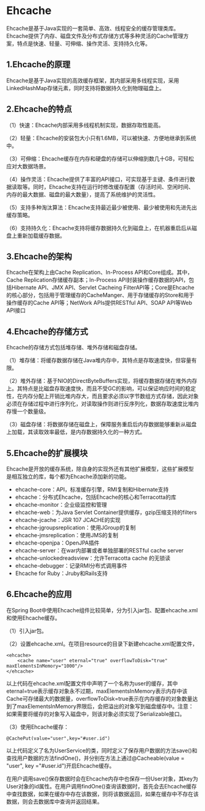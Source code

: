 # Ehcache

Ehcache是基于Java实现的一套简单、高效、线程安全的缓存管理类库。Ehcache提供了内存、磁盘文件及分布式存储方式等多种灵活的Cache管理方案，特点是快速、轻量、可伸缩、操作灵活、支持持久化等。

## 1.Ehcache的原理

Ehcache是基于Java实现的高效缓存框架，其内部采用多线程实现，采用LinkedHashMap存储元素，同时支持将数据持久化到物理磁盘上。

## 2.Ehcache的特点

（1）快速：Ehcache内部采用多线程机制实现，数据存取性能高。

（2）轻量：Ehcache的安装包大小只有1.6MB，可以被快速、方便地继承到系统中。

（3）可伸缩：Ehcache缓存在内存和硬盘的存储可以伸缩到数几十GB，可轻松应对大数据场景。

（4）操作灵活：Ehcache提供了丰富的API接口，可实现基于主键、条件进行数据读取等。同时，Ehcache支持在运行时修改缓存配置（存活时间、空闲时间、内存的最大数据、磁盘的最大数量），提高了系统维护的灵活性。

（5）支持多种淘汰算法：Ehcache支持最近最少被使用、最少被使用和先进先出缓存策略。

（6）支持持久化：Ehcache支持将缓存数据持久化到磁盘上，在机器重启后从磁盘上重新加载缓存数据。

## 3.Ehcache的架构

Ehcache在架构上由Cache Replication、In-Process API和Core组成。其中，Cache Replication存储缓存副本；In-Process API封装操作缓存数据的API，包括Hibernate API、JMX API、Servlet Cacheing FilterAPI等；Core是Ehcache的核心部分，包括用于管理缓存的CacheManger、用于存储缓存的Store和用于操作缓存的Cache API等；NetWork APIs提供RESTful API、SOAP API等Web API接口

## 4.Ehcache的存储方式

Ehcache的存储方式包括堆存储、堆外存储和磁盘存储。

（1）堆存储：将缓存数据存储在Java堆内存中，其特点是存取速度快，但容量有限。

（2）堆外存储：基于NIO的DirectByteBuffers实现，将缓存数据存储在堆外内存上。其特点是比磁盘存取速度快，而且不受GC的影响，可以保证响应时间的稳定性，在内存分配上开销比堆内存大，而且要求必须以字节数组方式存储，因此对象必须在存储过程中进行序列化，对读取操作则进行反序列化，数据存取速度比堆内存慢一个数量级。

（3）磁盘存储：将数据存储在磁盘上，保障服务重启后内存数据能够重新从磁盘上加载，其读取效率最低，是内存数据持久化的一种方式。

## 5.Ehcache的扩展模块

Ehcache是开放的缓存系统，除自身的实现外还有其他扩展模型，这些扩展模型是相互独立的库，每个都为Ehcache添加新的功能。

- ehcache-core：API，标准缓存引擎，RMI复制和Hibernate支持
- ehcache：分布式Ehcache，包括Ehcache的核心和Terracotta的库
- ehcache-monitor：企业级监控和管理
- ehcache-web：为Java Servlet Container提供缓存，gzip压缩支持的filters
- ehcache-jcache：JSR 107 JCACHE的实现
- ehcache-jgroupsreplication：使用JGroup的复制
- ehcache-jmsreplication：使用JMS的复制
- ehcache-openjpa：OpenJPA插件
- ehcache-server：在war内部署或者单独部署的RESTful cache server
- ehcache-unlockedreadsview：允许Terracotta cache 的无锁读
- ehcache-debugger：记录RMI分布式调用事件
- Ehcache for Ruby：Jruby和Rails支持

## 6.Ehcache的应用

在Spring Boot中使用Ehcache组件比较简单，分为引入jar包、配置ehcache.xml和使用Ehcache缓存。

（1）引入jar包。

（2）设置ehcache.xml。在项目resource的目录下新建ehcache.xml配置文件，

```
<ehcache>
	<cache name="user" eternal="true" overflowToDisk="true" maxElementsInMemory="1000"/>
</ehcache>
```

以上代码在ehcache.xml配置文件中声明了一个名称为user的缓存，其中eternal=true表示缓存对象永不过期，maxElementsInMemory表示内存中该Cache可存储最大的数据量，overflowToDisk=true表示在内存缓存的对象数量达到了maxElementsInMemory界限后，会把溢出的对象写到磁盘缓存中。注意：如果需要将缓存的对象写入磁盘中，则该对象必须实现了Serializable接口。

（3）使用Ehcache缓存：

```
@CachePut(value="user",key="#user.id")
```

以上代码定义了名为UserService的类，同时定义了保存用户数据的方法save()和查找用户数据的方法findOne()，并分别在方法上通过@Cacheable(value = "user", key ="#user.id")开启Ehcache缓存。

在用户调用save()保存数据时会在Ehcache内存中也保存一份User对象，其key为User对象的id属性。在用户调用findOne()查询该数据时，首先会去Ehcache缓存中查找数据，如果在缓存中存在该数据，则将该数据返回，如果在缓存中不存在该数据，则会去数据库中查询并返回结果。